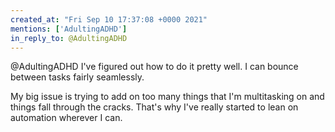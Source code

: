 ```yaml
---
created_at: "Fri Sep 10 17:37:08 +0000 2021"
mentions: ['AdultingADHD']
in_reply_to: @AdultingADHD
---
```


@AdultingADHD I've figured out how to do it pretty well. I can bounce between tasks fairly seamlessly. 

My big issue is trying to add on too many things that I'm multitasking on and things fall through the cracks. That's why I've really started to lean on automation wherever I can.